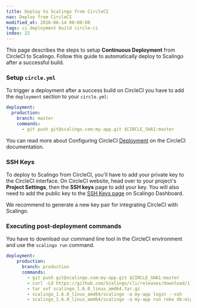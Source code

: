 ```yaml
---
title: Deploy to Scalingo from CircleCI
nav: Deploy from CircleCI
modified_at: 2016-06-14 00:00:00
tags: ci deployment build circle-ci
index: 22
---
```


This page describes the steps to setup **Continuous Deployment** from CircleCI to Scalingo. Follow this guide to automatically deploy to Scalingo after a successful build.

### Setup `circle.yml`

To trigger a deployment after a success build on CircleCI you have to add the `deployment` section to your `circle.yml`:

```yaml
deployment:
  production:
    branch: master
    commands:
      - git push git@scalingo.com:my-app.git $CIRCLE_SHA1:master
```

You can read more about Configuring CircleCI [Deployment](https://circleci.com/docs/configuration#deployment) on the CircleCI documentation.

### SSH Keys

To deploy to Scalingo from CircleCI, you'll have to add your private key to the CircleCI interface. On CircleCI website, head over to your project's **Project Settings**, then the **SSH keys** page to add your key. You will also need to add the public key to the [SSH Keys page](https://my.scalingo.com/keys) on Scalingo Dashboard.

We recommend to generate a new key pair for integrating CircleCI with Scalingo.

### Executing post-deployment commands

You have to download our command line tool in the CircleCI environment and use the `scalingo run` command.

```yaml
deployment:
    production:
      branch: production
      commands:
        - git push git@scalingo.com:my-app.git $CIRCLE_SHA1:master
        - curl -LO https://github.com/Scalingo/cli/releases/download/1.6.0/scalingo_1.6.0_linux_amd64.tar.gz
        - tar xvf scalingo_1.6.0_linux_amd64.tar.gz
        - scalingo_1.6.0_linux_amd64/scalingo -a my-app login --ssh
        - scalingo_1.6.0_linux_amd64/scalingo -a my-app run rake db:migrate
```
